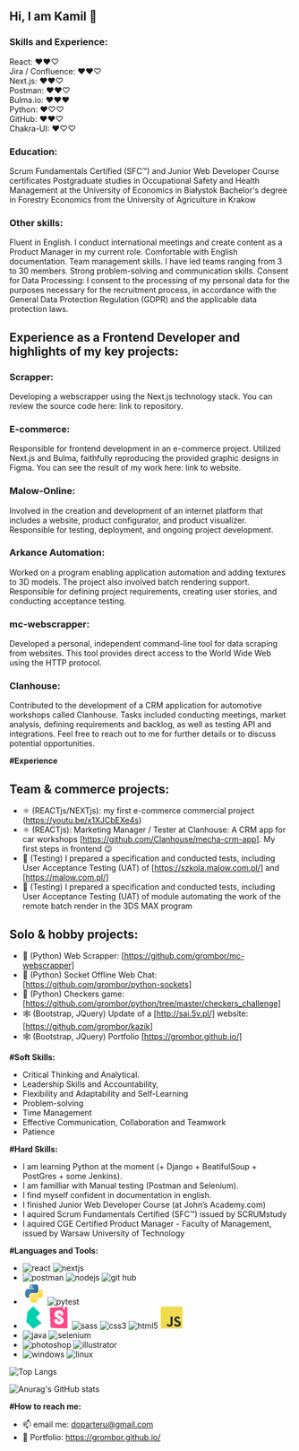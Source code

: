 ## Hi, I am Kamil 🤗

### Skills and Experience:
React: ❤❤♡  
Jira / Confluence: ❤❤♡  
Next.js: ❤❤♡  
Postman: ❤❤♡  
Bulma.io: ❤❤❤  
Python: ❤♡♡  
GitHub: ❤❤♡  
Chakra-UI: ❤♡♡  

### Education:

Scrum Fundamentals Certified (SFC™) and Junior Web Developer Course certificates
Postgraduate studies in Occupational Safety and Health Management at the University of Economics in Białystok
Bachelor's degree in Forestry Economics from the University of Agriculture in Krakow

### Other skills:

Fluent in English. I conduct international meetings and create content as a Product Manager in my current role.
Comfortable with English documentation.
Team management skills. I have led teams ranging from 3 to 30 members.
Strong problem-solving and communication skills.
Consent for Data Processing:
I consent to the processing of my personal data for the purposes necessary for the recruitment process, in accordance with the General Data Protection Regulation (GDPR) and the applicable data protection laws.

## Experience as a Frontend Developer and highlights of my key projects:

### Scrapper:

Developing a webscrapper using the Next.js technology stack. You can review the source code here: link to repository.
### E-commerce:

Responsible for frontend development in an e-commerce project. Utilized Next.js and Bulma, faithfully reproducing the provided graphic designs in Figma. You can see the result of my work here: link to website.
### Malow-Online:

Involved in the creation and development of an internet platform that includes a website, product configurator, and product visualizer. Responsible for testing, deployment, and ongoing project development.
### Arkance Automation:

Worked on a program enabling application automation and adding textures to 3D models. The project also involved batch rendering support. Responsible for defining project requirements, creating user stories, and conducting acceptance testing.
### mc-webscrapper:

Developed a personal, independent command-line tool for data scraping from websites. This tool provides direct access to the World Wide Web using the HTTP protocol.
### Clanhouse:

Contributed to the development of a CRM application for automotive workshops called Clanhouse. Tasks included conducting meetings, market analysis, defining requirements and backlog, as well as testing API and integrations.
Feel free to reach out to me for further details or to discuss potential opportunities.

**#Experience**

## Team & commerce projects:

- ⚛ (REACTjs/NEXTjs): my first e-commerce commercial project (https://youtu.be/x1XJCbEXe4s)
- ⚛ (REACTjs): Marketing Manager / Tester at Clanhouse: A CRM app for car workshops [https://github.com/Clanhouse/mecha-crm-app]. My first steps in frontend 😉
- 🐛 (Testing) I prepared a specification and conducted tests, including User Acceptance Testing (UAT) of [https://szkola.malow.com.pl/] and [https://malow.com.pl/]
- 🐛 (Testing) I prepared a specification and conducted tests, including User Acceptance Testing (UAT) of module automating the work of the remote batch render in the 3DS MAX program

## Solo & hobby projects:

- 🐍 (Python) Web Scrapper: [https://github.com/grombor/mc-webscrapper]
- 🐍 (Python) Socket Offline Web Chat: [https://github.com/grombor/python-sockets]
- 🐍 (Python) Checkers game: [https://github.com/grombor/python/tree/master/checkers_challenge]
- 🕸 (Bootstrap, JQuery) Update of a [http://sai.5v.pl/] website: [https://github.com/grombor/kazik]
- 🕸 (Bootstrap, JQuery) Portfolio [https://grombor.github.io/]

**#Soft Skills:**

- Critical Thinking and Analytical.
- Leadership Skills and Accountability,
- Flexibility and Adaptability and Self-Learning
- Problem-solving
- Time Management
- Effective Communication, Collaboration and Teamwork
- Patience

**#Hard Skills:**

- I am learning Python at the moment (+ Django + BeatifulSoup + PostGres + some Jenkins).
- I am familliar with Manual testing (Postman and Selenium).
- I find myself confident in documentation in english.
- I finished Junior Web Developer Course (at John’s Academy.com)
- I aquired Scrum Fundamentals Certified (SFC™) issued by SCRUMstudy
- I aquired CGE Certified Product Manager - Faculty of Management, issued by Warsaw University of Technology

**#Languages and Tools:**

- <img src="https://cdn.jsdelivr.net/gh/devicons/devicon/icons/react/react-original.svg" alt="react" width="40" height="40" /> <img src="https://cdn.jsdelivr.net/gh/devicons/devicon/icons/nextjs/nextjs-original-wordmark.svg" alt="nextjs" width="40" height="40"  />
- <img src="https://www.vectorlogo.zone/logos/getpostman/getpostman-icon.svg" alt="postman" width="40" height="40"/> <img src="https://cdn.jsdelivr.net/gh/devicons/devicon/icons/npm/npm-original-wordmark.svg" alt="nodejs" width="40" height="40"/> <img src="https://cdn.jsdelivr.net/gh/devicons/devicon/icons/github/github-original.svg"  alt="git hub" width="40" height="40"/>
- <img src="https://github.com/devicons/devicon/blob/master/icons/python/python-original.svg" alt="python" width="40" height="40" /> <img src="https://cdn.jsdelivr.net/gh/devicons/devicon/icons/pytest/pytest-original-wordmark.svg" alt="pytest" width="40" height="40" />
- <img src="https://github.com/devicons/devicon/blob/master/icons/bulma/bulma-plain.svg" alt="bulma" width="40" height="40"/> <img src="https://github.com/devicons/devicon/blob/master/icons/storybook/storybook-original.svg" alt="storybook" width="40" height="40"/> <img src="https://cdn.jsdelivr.net/gh/devicons/devicon/icons/sass/sass-original.svg" alt="sass" width="40" height="40"/> <img src="https://cdn.jsdelivr.net/gh/devicons/devicon/icons/css3/css3-original.svg" alt="css3" width="40" height="40"/> <img src="https://cdn.jsdelivr.net/gh/devicons/devicon/icons/html5/html5-original.svg" alt="html5" width="40" height="40"/> <img src="https://raw.githubusercontent.com/devicons/devicon/master/icons/javascript/javascript-original.svg" alt="javascript" width="40" height="40"/>
- <img src="https://cdn.jsdelivr.net/gh/devicons/devicon/icons/java/java-original.svg" alt="java" width="40" height="40" /> <img src="https://raw.githubusercontent.com/detain/svg-logos/780f25886640cef088af994181646db2f6b1a3f8/svg/selenium-logo.svg" alt="selenium" width="40" height="40"/>
- <img src="https://cdn.jsdelivr.net/gh/devicons/devicon/icons/photoshop/photoshop-line.svg" alt="photoshop" width="40" height="40" /> <img src="https://cdn.jsdelivr.net/gh/devicons/devicon/icons/illustrator/illustrator-line.svg" alt="illustrator" width="40" height="40" />
- <img src="https://cdn.jsdelivr.net/gh/devicons/devicon/icons/windows8/windows8-original.svg" alt="windows" width="40" height="40"/> <img src="https://cdn.jsdelivr.net/gh/devicons/devicon/icons/linux/linux-original.svg" alt="linux" width="40" height="40"/>

![Top Langs](https://github-readme-stats.vercel.app/api/top-langs/?username=grombor&hide_progress=true&theme=radical)

![Anurag's GitHub stats](https://github-readme-stats.vercel.app/api?username=grombor&show_icons=true&theme=radical)

**#How to reach me:**

- 📫 email me: doparteru@gmail.com
- 🔗 Portfolio: https://grombor.github.io/
